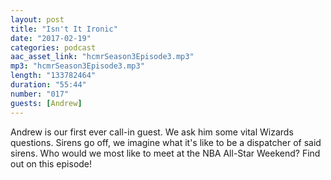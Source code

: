 ```yaml
---
layout: post
title: "Isn't It Ironic"
date: "2017-02-19"
categories: podcast
aac_asset_link: "hcmrSeason3Episode3.mp3"
mp3: "hcmrSeason3Episode3.mp3"
length: "133782464"
duration: "55:44"
number: "017"
guests: [Andrew]
---
```


Andrew is our first ever call-in guest. We ask him some vital Wizards questions. Sirens go off, we imagine what it's like to be a dispatcher of said sirens. Who would we most like to meet at the NBA All-Star Weekend? Find out on this episode!
